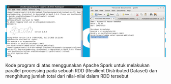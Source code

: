 <img src="../Accumulator.PNG">
<p>Kode program di atas menggunakan Apache Spark untuk melakukan
parallel processing pada sebuah RDD (Resilient Distributed Dataset) dan menghitung
jumlah total dari nilai-nilai dalam RDD tersebut</p>
